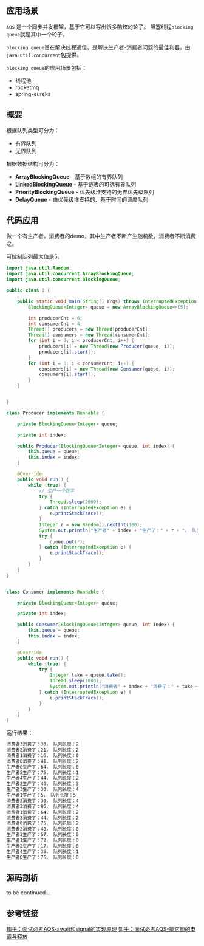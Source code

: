 ## 应用场景

`AQS` 是一个同步并发框架，基于它可以写出很多酷炫的轮子。 阻塞线程`blocking queue`就是其中一个轮子。

`blocking queue`旨在解决线程通信，是解决生产者-消费者问题的最佳利器，由`java.util.concurrent`包提供。

`blocking queue`的应用场景包括：
* 线程池
* rocketmq
* spring-eureka

## 概要

根据队列类型可分为：
* 有界队列
* 无界队列

根据数据结构可分为：
* <b>ArrayBlockingQueue</b> - 基于数组的有界队列
* <b>LinkedBlockingQueue</b> - 基于链表的可选有界队列
* <b>PriorityBlockingQueue</b> - 优先级堆支持的无界优先级队列
* <b>DelayQueue</b> - 由优先级堆支持的、基于时间的调度队列
 
 

## 代码应用

做一个有生产者，消费者的demo，其中生产者不断产生随机数，消费者不断消费之。

可控制队列最大值是5。

```java
import java.util.Random;
import java.util.concurrent.ArrayBlockingQueue;
import java.util.concurrent.BlockingQueue;

public class B {

    public static void main(String[] args) throws InterruptedException {
        BlockingQueue<Integer> queue = new ArrayBlockingQueue<>(5);

        int producerCnt = 6;
        int consumerCnt = 4;
        Thread[] producers = new Thread[producerCnt];
        Thread[] consumers = new Thread[consumerCnt];
        for (int i = 0; i < producerCnt; i++) {
            producers[i] = new Thread(new Producer(queue, i));
            producers[i].start();
        }
        for (int i = 0; i < consumerCnt; i++) {
            consumers[i] = new Thread(new Consumer(queue, i));
            consumers[i].start();
        }
    }


}

class Producer implements Runnable {

    private BlockingQueue<Integer> queue;

    private int index;

    public Producer(BlockingQueue<Integer> queue, int index) {
        this.queue = queue;
        this.index = index;
    }

    @Override
    public void run() {
        while (true) {
            // 生产一个数字
            try {
                Thread.sleep(2000);
            } catch (InterruptedException e) {
                e.printStackTrace();
            }
            Integer r = new Random().nextInt(100);
            System.out.println("生产者" + index + "生产了：" + r + "， 队列长度：" + queue.size());
            try {
                queue.put(r);
            } catch (InterruptedException e) {
                e.printStackTrace();
            }
        }
    }
}


class Consumer implements Runnable {

    private BlockingQueue<Integer> queue;

    private int index;

    public Consumer(BlockingQueue<Integer> queue, int index) {
        this.queue = queue;
        this.index = index;
    }

    @Override
    public void run() {
        while (true) {
            try {
                Integer take = queue.take();
                Thread.sleep(1000);
                System.out.println("消费者" + index + "消费了：" + take + "， 队列长度：" + queue.size());
            } catch (InterruptedException e) {
                e.printStackTrace();
            }
        }
    }
}
```
运行结果：
```dtd
消费者3消费了：33， 队列长度：2
消费者2消费了：21， 队列长度：2
消费者1消费了：16， 队列长度：0
消费者0消费了：41， 队列长度：2
生产者0生产了：64， 队列长度：0
生产者5生产了：75， 队列长度：1
生产者4生产了：44， 队列长度：2
生产者2生产了：40， 队列长度：3
生产者3生产了：33， 队列长度：4
生产者1生产了：5， 队列长度：5
消费者3消费了：30， 队列长度：4
消费者2消费了：86， 队列长度：4
消费者1消费了：64， 队列长度：2
消费者3消费了：44， 队列长度：2
消费者0消费了：75， 队列长度：2
消费者2消费了：40， 队列长度：0
生产者3生产了：57， 队列长度：0
生产者1生产了：72， 队列长度：0
生产者2生产了：17， 队列长度：0
生产者4生产了：35， 队列长度：1
生产者0生产了：76， 队列长度：0
```


## 源码剖析

to be continued...


## 参考链接
[知乎：面试必考AQS-await和signal的实现原理](https://zhuanlan.zhihu.com/p/113493890)
[知乎：面试必考AQS-排它锁的申请与释放](https://zhuanlan.zhihu.com/p/111350666)